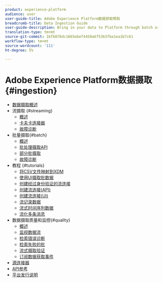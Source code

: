 ```yaml
---
product: experience-platform
audience: user
user-guide-title: Adobe Experience Platform数据获取帮助
breadcrumb-title: Data Ingestion Guide
user-guide-description: Bring in your data to Platform through batch or streaming ingestion.
translation-type: tm+mt
source-git-commit: 1bfb876dc1665ebef4450a6f5363fba1ea1b7c61
workflow-type: tm+mt
source-wordcount: '111'
ht-degree: 5%

---
```



# Adobe Experience Platform数据摄取 {#ingestion}

- [数据摄取概述](home.md)
- 流摄取 {#streaming}
   - [概述](streaming-ingestion/overview.md)
   - [卡夫卡连接器](streaming-ingestion/kafka.md)
   - [故障诊断](streaming-ingestion/troubleshooting.md)
- 批量摄取{#batch}
   - [概述](batch-ingestion/overview.md)
   - [批处理摄取API](batch-ingestion/api-overview.md)
   - [部分批摄取](batch-ingestion/partial.md)
   - [故障诊断](batch-ingestion/troubleshooting.md)
- 教程 {#tutorials}
   - [将CSV文件映射到XDM](tutorials/map-a-csv-file.md)
   - [使用UI摄取批数据](tutorials/ingest-batch-data.md)
   - [创建经过身份验证的流连接](tutorials/create-authenticated-streaming-connection.md)
   - [创建流连接(API)](tutorials/create-streaming-connection.md)
   - [创建流连接(UI)](tutorials/create-streaming-connection-ui.md)
   - [流记录数据](tutorials/streaming-record-data.md)
   - [流式时间序列数据](tutorials/streaming-time-series-data.md)
   - [流化多条消息](tutorials/streaming-multiple-messages.md)
- 数据摄取质量和监控{#quality}
   - [概述](quality/overview.md)
   - [监视数据流](quality/monitor-data-flows.md)
   - [检索错误诊断](quality/error-diagnostics.md)
   - [检索失败的批](quality/retrieve-failed-batches.md)
   - [流式摄取验证](quality/streaming-validation.md)
   - [订阅数据获取事件](quality/subscribe-events.md)
- [源连接器](source-connectors.md)
- [API参考](https://www.adobe.io/apis/experienceplatform/home/api-reference.html#!acpdr/swagger-specs/ingest-api.yaml)
- [平台发行说明](https://www.adobe.com/go/platform-release-notes-en)